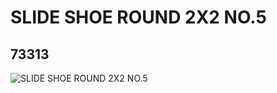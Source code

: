 # SLIDE SHOE ROUND 2X2 NO.5
## 73313
![SLIDE SHOE ROUND 2X2 NO.5](https://lc-www-live-s.legocdn.com/media/bricks/5/2/4655562.jpg)